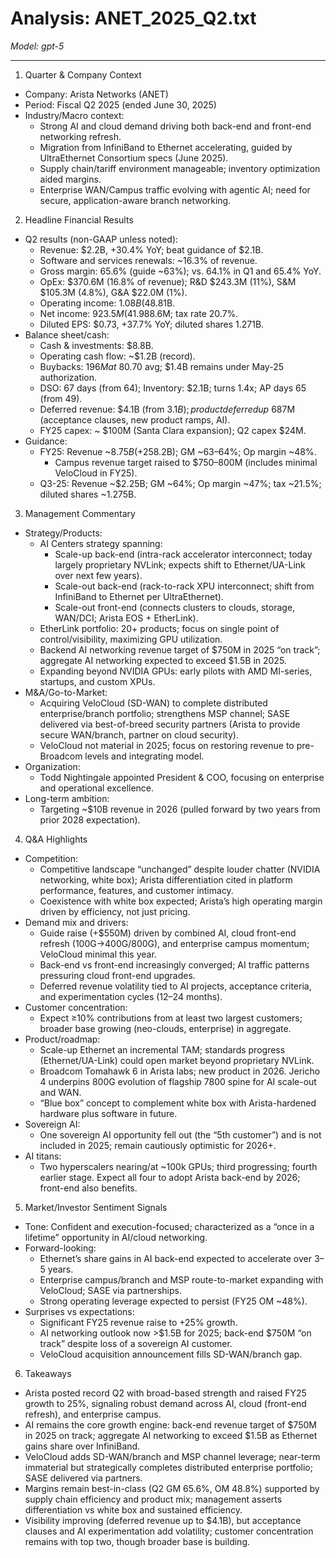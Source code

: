 # Analysis: ANET_2025_Q2.txt

*Model: gpt-5*

---

1) Quarter & Company Context
- Company: Arista Networks (ANET)
- Period: Fiscal Q2 2025 (ended June 30, 2025)
- Industry/Macro context:
  - Strong AI and cloud demand driving both back-end and front-end networking refresh.
  - Migration from InfiniBand to Ethernet accelerating, guided by UltraEthernet Consortium specs (June 2025).
  - Supply chain/tariff environment manageable; inventory optimization aided margins.
  - Enterprise WAN/Campus traffic evolving with agentic AI; need for secure, application-aware branch networking.

2) Headline Financial Results
- Q2 results (non-GAAP unless noted):
  - Revenue: $2.2B, +30.4% YoY; beat guidance of $2.1B.
  - Software and services renewals: ~16.3% of revenue.
  - Gross margin: 65.6% (guide ~63%); vs. 64.1% in Q1 and 65.4% YoY.
  - OpEx: $370.6M (16.8% of revenue); R&D $243.3M (11%), S&M $105.3M (4.8%), G&A $22.0M (1%).
  - Operating income: $1.08B (48.8% margin), first time >$1B.
  - Net income: $923.5M (41.9% margin); OI&E +$88.6M; tax rate 20.7%.
  - Diluted EPS: $0.73, +37.7% YoY; diluted shares 1.271B.
- Balance sheet/cash:
  - Cash & investments: $8.8B.
  - Operating cash flow: ~$1.2B (record).
  - Buybacks: $196M at ~$80.70 avg; $1.4B remains under May-25 authorization.
  - DSO: 67 days (from 64); Inventory: $2.1B; turns 1.4x; AP days 65 (from 49).
  - Deferred revenue: $4.1B (from $3.1B); product deferred up ~$687M (acceptance clauses, new product ramps, AI).
  - FY25 capex: ~ $100M (Santa Clara expansion); Q2 capex $24M.
- Guidance:
  - FY25: Revenue ~$8.75B (+25% YoY; up from prior +17%/$8.2B); GM ~63–64%; Op margin ~48%.
    - Campus revenue target raised to $750–800M (includes minimal VeloCloud in FY25).
  - Q3-25: Revenue ~$2.25B; GM ~64%; Op margin ~47%; tax ~21.5%; diluted shares ~1.275B.

3) Management Commentary
- Strategy/Products:
  - AI Centers strategy spanning:
    - Scale-up back-end (intra-rack accelerator interconnect; today largely proprietary NVLink; expects shift to Ethernet/UA-Link over next few years).
    - Scale-out back-end (rack-to-rack XPU interconnect; shift from InfiniBand to Ethernet per UltraEthernet).
    - Scale-out front-end (connects clusters to clouds, storage, WAN/DCI; Arista EOS + EtherLink).
  - EtherLink portfolio: 20+ products; focus on single point of control/visibility, maximizing GPU utilization.
  - Backend AI networking revenue target of $750M in 2025 “on track”; aggregate AI networking expected to exceed $1.5B in 2025.
  - Expanding beyond NVIDIA GPUs: early pilots with AMD MI-series, startups, and custom XPUs.
- M&A/Go-to-Market:
  - Acquiring VeloCloud (SD-WAN) to complete distributed enterprise/branch portfolio; strengthens MSP channel; SASE delivered via best-of-breed security partners (Arista to provide secure WAN/branch, partner on cloud security).
  - VeloCloud not material in 2025; focus on restoring revenue to pre-Broadcom levels and integrating model.
- Organization:
  - Todd Nightingale appointed President & COO, focusing on enterprise and operational excellence.
- Long-term ambition:
  - Targeting ~$10B revenue in 2026 (pulled forward by two years from prior 2028 expectation).

4) Q&A Highlights
- Competition:
  - Competitive landscape “unchanged” despite louder chatter (NVIDIA networking, white box); Arista differentiation cited in platform performance, features, and customer intimacy.
  - Coexistence with white box expected; Arista’s high operating margin driven by efficiency, not just pricing.
- Demand mix and drivers:
  - Guide raise (+$550M) driven by combined AI, cloud front-end refresh (100G→400G/800G), and enterprise campus momentum; VeloCloud minimal this year.
  - Back-end vs front-end increasingly converged; AI traffic patterns pressuring cloud front-end upgrades.
  - Deferred revenue volatility tied to AI projects, acceptance criteria, and experimentation cycles (12–24 months).
- Customer concentration:
  - Expect ≥10% contributions from at least two largest customers; broader base growing (neo-clouds, enterprise) in aggregate.
- Product/roadmap:
  - Scale-up Ethernet an incremental TAM; standards progress (Ethernet/UA-Link) could open market beyond proprietary NVLink.
  - Broadcom Tomahawk 6 in Arista labs; new product in 2026. Jericho 4 underpins 800G evolution of flagship 7800 spine for AI scale-out and WAN.
  - “Blue box” concept to complement white box with Arista-hardened hardware plus software in future.
- Sovereign AI:
  - One sovereign AI opportunity fell out (the “5th customer”) and is not included in 2025; remain cautiously optimistic for 2026+.
- AI titans:
  - Two hyperscalers nearing/at ~100k GPUs; third progressing; fourth earlier stage. Expect all four to adopt Arista back-end by 2026; front-end also benefits.

5) Market/Investor Sentiment Signals
- Tone: Confident and execution-focused; characterized as a “once in a lifetime” opportunity in AI/cloud networking.
- Forward-looking:
  - Ethernet’s share gains in AI back-end expected to accelerate over 3–5 years.
  - Enterprise campus/branch and MSP route-to-market expanding with VeloCloud; SASE via partnerships.
  - Strong operating leverage expected to persist (FY25 OM ~48%).
- Surprises vs expectations:
  - Significant FY25 revenue raise to +25% growth.
  - AI networking outlook now >$1.5B for 2025; back-end $750M “on track” despite loss of a sovereign AI customer.
  - VeloCloud acquisition announcement fills SD-WAN/branch gap.

6) Takeaways
- Arista posted record Q2 with broad-based strength and raised FY25 growth to 25%, signaling robust demand across AI, cloud (front-end refresh), and enterprise campus.
- AI remains the core growth engine: back-end revenue target of $750M in 2025 on track; aggregate AI networking to exceed $1.5B as Ethernet gains share over InfiniBand.
- VeloCloud adds SD-WAN/branch and MSP channel leverage; near-term immaterial but strategically completes distributed enterprise portfolio; SASE delivered via partners.
- Margins remain best-in-class (Q2 GM 65.6%, OM 48.8%) supported by supply chain efficiency and product mix; management asserts differentiation vs white box and sustained efficiency.
- Visibility improving (deferred revenue up to $4.1B), but acceptance clauses and AI experimentation add volatility; customer concentration remains with top two, though broader base is building.